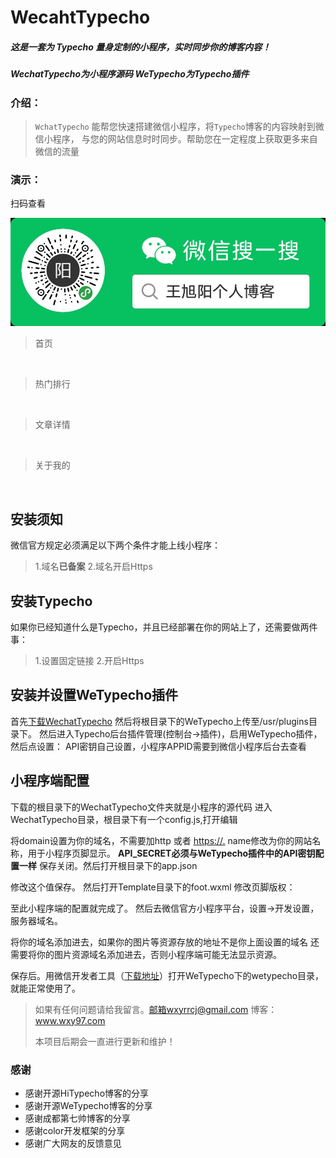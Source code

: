 # WecahtTypecho
##### 这是一套为 Typecho 量身定制的小程序，实时同步你的博客内容！

##### WechatTypecho为小程序源码 WeTypecho为Typecho插件


### 介绍：

>  `WchatTypecho` 能帮您快速搭建微信小程序，将`Typecho`博客的内容映射到微信小程序，
> 与您的网站信息时时同步。帮助您在一定程度上获取更多来自微信的流量 

### 演示：

扫码查看

![](/images/xcx.jpg)

> 首页 

![]()

> 热门排行

![]()

> 文章详情

![]()

> 关于我的

![]()

## 安装须知

微信官方规定必须满足以下两个条件才能上线小程序：

> 1.域名**已备案**
> 2.域名开启Https

## 安装Typecho

如果你已经知道什么是Typecho，并且已经部署在你的网站上了，还需要做两件事：

> 1.设置固定链接
> 2.开启Https

## 安装并设置WeTypecho插件

首先[下载WechatTypecho](https://github.com/wxy1997/WechatTypecho)
然后将根目录下的WeTypecho上传至/usr/plugins目录下。
然后进入Typecho后台插件管理(控制台->插件)，启用WeTypecho插件，然后点设置：
API密钥自己设置，小程序APPID需要到微信小程序后台去查看



## 小程序端配置

下载的根目录下的WechatTypecho文件夹就是小程序的源代码
进入WechatTypecho目录，根目录下有一个config.js,打开编辑

将domain设置为你的域名，不需要加http 或者 [https://.](https://./)
name修改为你的网站名称，用于小程序页脚显示。
**API_SECRET必须与WeTypecho插件中的API密钥配置一样**
保存关闭。然后打开根目录下的app.json

修改这个值保存。
然后打开Template目录下的foot.wxml
修改页脚版权：

至此小程序端的配置就完成了。
然后去微信官方小程序平台，设置->开发设置，服务器域名。


将你的域名添加进去，如果你的图片等资源存放的地址不是你上面设置的域名
还需要将你的图片资源域名添加进去，否则小程序端可能无法显示资源。

保存后。用微信开发者工具（[下载地址](https://developers.weixin.qq.com/miniprogram/dev/devtools/download.html)）打开WeTypecho下的wetypecho目录，就能正常使用了。



> 如果有任何问题请给我留言。邮箱wxyrrcj@gmail.com  博客：www.wxy97.com
>
> 本项目后期会一直进行更新和维护！

### 感谢
- 感谢开源HiTypecho博客的分享
- 感谢开源WeTypecho博客的分享
- 感谢成都第七帅博客的分享
- 感谢color开发框架的分享
- 感谢广大网友的反馈意见


